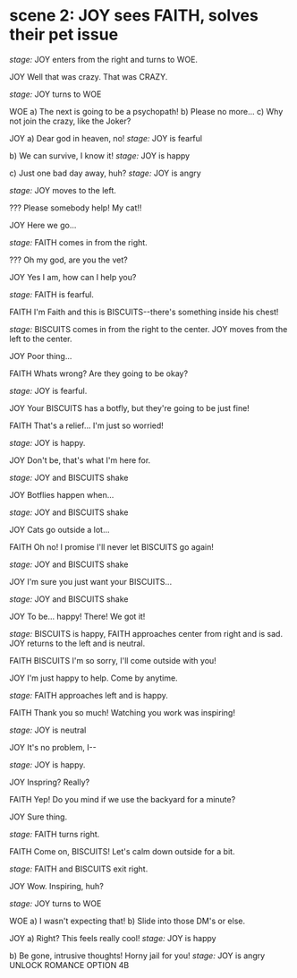 # scene 2: JOY sees FAITH, solves their pet issue

*stage:* JOY enters from the right and turns to WOE.

JOY
Well that was crazy. That was CRAZY.

*stage:* JOY turns to WOE

WOE
a) The next is going to be a psychopath!
b) Please no more...
c) Why not join the crazy, like the Joker?

JOY
a) Dear god in heaven, no!
    *stage:* JOY is fearful


b) We can survive, I know it!
    *stage:* JOY is happy


c) Just one bad day away, huh?
    *stage:* JOY is angry

*stage:* JOY moves to the left.

???
Please somebody help! My cat!!

JOY
Here we go...

*stage:* FAITH comes in from the right.

???
Oh my god, are you the vet?

JOY
Yes I am, how can I help you?

*stage:* FAITH is fearful.

FAITH
I'm Faith and this is BISCUITS--there's something inside his chest!

*stage:* BISCUITS comes in from the right to the center. JOY moves from the left to the center.

JOY
Poor thing...

FAITH
Whats wrong? Are they going to be okay?

*stage:* JOY is fearful.

JOY
Your BISCUITS has a botfly, but they're going to be just fine!

FAITH
That's a relief... I'm just so worried!

*stage:* JOY is happy.

JOY
Don't be, that's what I'm here for.

*stage:* JOY and BISCUITS shake

JOY
Botflies happen when...

*stage:* JOY and BISCUITS shake

JOY
Cats go outside a lot...

FAITH
Oh no! I promise I'll never let BISCUITS go again!

*stage:* JOY and BISCUITS shake

JOY
I'm sure you just want your BISCUITS...

*stage:* JOY and BISCUITS shake

JOY
To be... happy! There! We got it!

*stage:* BISCUITS is happy, FAITH approaches center from right and is sad. JOY returns to the left and is neutral.

FAITH
BISCUITS I'm so sorry, I'll come outside with you!

JOY
I'm just happy to help. Come by anytime.

*stage:* FAITH approaches left and is happy.

FAITH
Thank you so much! Watching you work was inspiring!

*stage:* JOY is neutral

JOY
It's no problem, I--

*stage:* JOY is happy.

JOY
Inspring? Really?

FAITH
Yep! Do you mind if we use the backyard for a minute?

JOY
Sure thing.

*stage:* FAITH turns right.

FAITH
Come on, BISCUITS! Let's calm down outside for a bit.

*stage:* FAITH and BISCUITS exit right.

JOY
Wow. Inspiring, huh?

*stage:* JOY turns to WOE

WOE
a) I wasn't expecting that!
b) Slide into those DM's or else.

JOY
a) Right? This feels really cool!
    *stage:* JOY is happy

b) Be gone, intrusive thoughts! Horny jail for you!
    *stage:* JOY is angry
    UNLOCK ROMANCE OPTION 4B